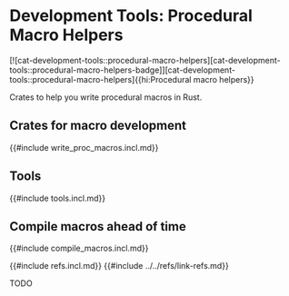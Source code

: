 # Development Tools: Procedural Macro Helpers

[![cat-development-tools::procedural-macro-helpers][cat-development-tools::procedural-macro-helpers-badge]][cat-development-tools::procedural-macro-helpers]{{hi:Procedural macro helpers}}

Crates to help you write procedural macros in Rust.

## Crates for macro development

{{#include write_proc_macros.incl.md}}

## Tools

{{#include tools.incl.md}}

## Compile macros ahead of time

{{#include compile_macros.incl.md}}

{{#include refs.incl.md}}
{{#include ../../refs/link-refs.md}}

<div class="hidden">
TODO
</div>
